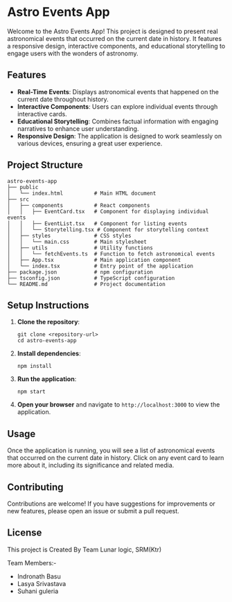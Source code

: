 # Astro Events App

Welcome to the Astro Events App! This project is designed to present real astronomical events that occurred on the current date in history. It features a responsive design, interactive components, and educational storytelling to engage users with the wonders of astronomy.

## Features

- **Real-Time Events**: Displays astronomical events that happened on the current date throughout history.
- **Interactive Components**: Users can explore individual events through interactive cards.
- **Educational Storytelling**: Combines factual information with engaging narratives to enhance user understanding.
- **Responsive Design**: The application is designed to work seamlessly on various devices, ensuring a great user experience.

## Project Structure

```
astro-events-app
├── public
│   └── index.html          # Main HTML document
├── src
│   ├── components          # React components
│   │   ├── EventCard.tsx   # Component for displaying individual events
│   │   ├── EventList.tsx   # Component for listing events
│   │   └── Storytelling.tsx # Component for storytelling context
│   ├── styles              # CSS styles
│   │   └── main.css        # Main stylesheet
│   ├── utils               # Utility functions
│   │   └── fetchEvents.ts  # Function to fetch astronomical events
│   ├── App.tsx             # Main application component
│   └── index.tsx           # Entry point of the application
├── package.json            # npm configuration
├── tsconfig.json           # TypeScript configuration
└── README.md               # Project documentation
```

## Setup Instructions

1. **Clone the repository**:
   ```
   git clone <repository-url>
   cd astro-events-app
   ```

2. **Install dependencies**:
   ```
   npm install
   ```

3. **Run the application**:
   ```
   npm start
   ```

4. **Open your browser** and navigate to `http://localhost:3000` to view the application.

## Usage

Once the application is running, you will see a list of astronomical events that occurred on the current date in history. Click on any event card to learn more about it, including its significance and related media.

## Contributing

Contributions are welcome! If you have suggestions for improvements or new features, please open an issue or submit a pull request.

## License

This project is Created By Team Lunar logic, SRM(Ktr)

Team Members:-

- Indronath Basu<br>
- Lasya Srivastava<br>
- Suhani guleria<br>

